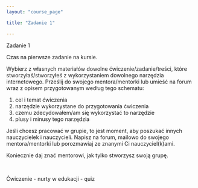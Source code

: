 ```yaml
---
layout: "course_page"

title: "Zadanie 1"

---
```


<div class="text-center screen-title">
Zadanie 1
</div>

<div class="screen-content">
  <p>Czas na pierwsze zadanie na kursie. </p>
  
  <p>Wybierz z własnych materiałów dowolne ćwiczenie/zadanie/treści, które stworzyłaś/stworzyłeś z wykorzystaniem dowolnego narzędzia internetowego.
Prześlij do swojego mentora/mentorki lub umieść na forum wraz z opisem przygotowanym według tego schematu:
</p>
  
  <p>
  <ol>
<li class="number">cel i temat ćwiczenia</li>
<li class="number">narzędzie wykorzystane do przygotowania ćwiczenia</li>
<li class="number">czemu zdecydowałem/am się wykorzystać to narzędzie</li>
<li class="number">plusy i minusy tego narzędzia</li>
</ol> 
  </p>
  
  <p>Jeśli chcesz pracować w grupie, to jest moment, aby poszukać innych nauczycielek i nauczycieli. Napisz na forum, mailowo do swojego mentora/mentorki lub porozmawiaj ze znanymi Ci nauczyciel(k)ami.</p>
  <p>Koniecznie daj znać mentorowi, jak tylko stworzysz swoją grupę.</p>
  
  &nbsp;
  
  <p>Ćwiczenie - nurty w edukacji - quiz</p>


</div> 
